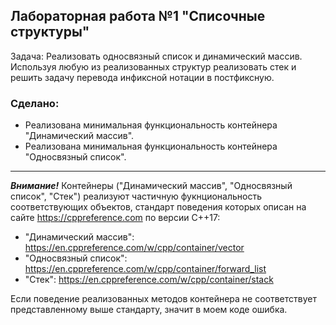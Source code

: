 ## Лабораторная работа №1 "Списочные структуры"
Задача: Реализовать односвязный список и динамический массив. Используя любую из реализованных структур реализовать стек и решить задачу перевода инфиксной нотации в постфиксную.
### Сделано:
+ Реализована минимальная функциональность контейнера "Динамический массив".
+ Реализована минимальная функциональность контейнера "Односвязный список".
---
***Внимание!*** Контейнеры ("Динамический массив", "Односвязный список", "Стек") реализуют частичную фукнциональность соответствующих объектов, стандарт поведения которых описан на сайте https://cppreference.com по версии C++17: 
+ "Динамический массив": https://en.cppreference.com/w/cpp/container/vector
+ "Односвязный список": https://en.cppreference.com/w/cpp/container/forward_list
+ "Стек": https://en.cppreference.com/w/cpp/container/stack
<Enter>
Если поведение реализованных методов контейнера не соответствует представленному выше стандарту, значит в моем коде ошибка.